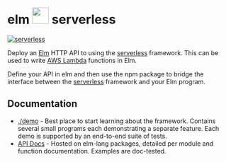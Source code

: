 # elm <img src="https://raw.githubusercontent.com/the-sett/elm-serverless/master/es-logo-small.png" width="37"> serverless

[![serverless](http://public.serverless.com/badges/v3.svg)](http://www.serverless.com)

Deploy an [Elm][] HTTP API to using the [serverless][] framework. This can be used to write [AWS Lambda][] functions in Elm.

Define your API in elm and then use the npm package to bridge the interface between the [serverless][] framework and your Elm program.

## Documentation

* [./demo][] - Best place to start learning about the framework. Contains several small programs each demonstrating a separate feature. Each demo is supported by an end-to-end suite of tests.
* [API Docs][] - Hosted on elm-lang packages, detailed per module and function documentation. Examples are doc-tested.

[elm]:http://elm-lang.org/
[serverless]:https://serverless.com/
[API Docs]:http://package.elm-lang.org/packages/the-sett/elm-serverless/latest/Serverless
[./demo]:https://github.com/the-sett/elm-serverless/blob/master/demo

[AWS Lambda handler]:http://docs.aws.amazon.com/lambda/latest/dg/nodejs-prog-model-handler.html
[AWS Lambda]:https://aws.amazon.com/lambda
